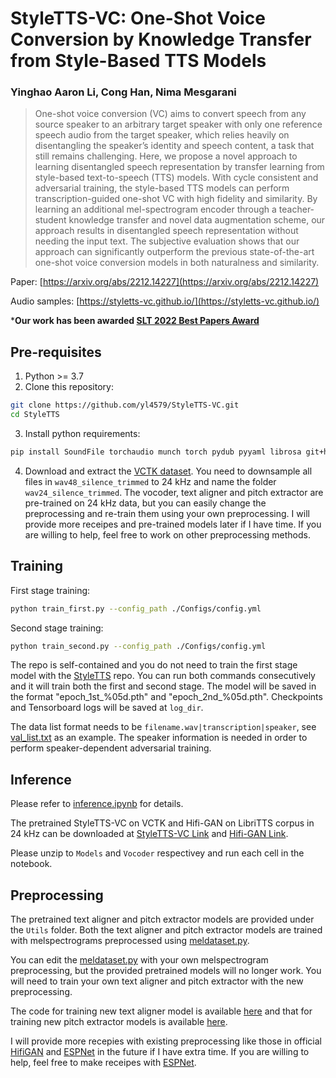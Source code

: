 # StyleTTS-VC: One-Shot Voice Conversion by Knowledge Transfer from Style-Based TTS Models

### Yinghao Aaron Li, Cong Han, Nima Mesgarani

> One-shot voice conversion (VC) aims to convert speech from any source speaker to an arbitrary target speaker with only one reference speech audio from the target speaker, which relies heavily on disentangling the speaker’s identity and speech content, a task that still remains challenging. Here, we propose a novel approach to learning disentangled speech representation by transfer learning from style-based text-to-speech (TTS) models. With cycle consistent and adversarial training, the style-based TTS models can perform transcription-guided one-shot VC with high fidelity and similarity. By learning an additional mel-spectrogram encoder through a teacher-student knowledge transfer and novel data augmentation scheme, our approach results in disentangled speech representation without needing the input text. The subjective evaluation shows that our approach can significantly outperform the previous state-of-the-art one-shot voice conversion models in both naturalness and similarity.

Paper: [https://arxiv.org/abs/2212.14227](https://arxiv.org/abs/2212.14227)

Audio samples: [https://styletts-vc.github.io/](https://styletts-vc.github.io/)

***Our work has been awarded [SLT 2022 Best Papers Award](https://slt2022.org/best-papers.php)**

## Pre-requisites
1. Python >= 3.7
2. Clone this repository:
```bash
git clone https://github.com/yl4579/StyleTTS-VC.git
cd StyleTTS
```
3. Install python requirements: 
```bash
pip install SoundFile torchaudio munch torch pydub pyyaml librosa git+https://github.com/resemble-ai/monotonic_align.git
```
4. Download and extract the [VCTK dataset](https://datashare.ed.ac.uk/handle/10283/3443). You need to downsample all files in `wav48_silence_trimmed` to 24 kHz and name the folder `wav24_silence_trimmed`. The vocoder, text aligner and pitch extractor are pre-trained on 24 kHz data, but you can easily change the preprocessing and re-train them using your own preprocessing. I will provide more receipes and pre-trained models later if I have time. If you are willing to help, feel free to work on other preprocessing methods. 

## Training
First stage training:
```bash
python train_first.py --config_path ./Configs/config.yml
```
Second stage training:
```bash
python train_second.py --config_path ./Configs/config.yml
```
The repo is self-contained and you do not need to train the first stage model with the [StyleTTS](https://github.com/yl4579/StyleTTS) repo. You can run both commands consecutively and it will train both the first and second stage. The model will be saved in the format "epoch_1st_%05d.pth" and "epoch_2nd_%05d.pth". Checkpoints and Tensorboard logs will be saved at `log_dir`. 

The data list format needs to be `filename.wav|transcription|speaker`, see [val_list.txt](https://github.com/yl4579/StyleTTS-VC/blob/main/Data/val_list.txt) as an example. The speaker information is needed in order to perform speaker-dependent adversarial training. 

## Inference

Please refer to [inference.ipynb](https://github.com/yl4579/StyleTTS-VC/blob/main/Demo/Inference.ipynb) for details. 

The pretrained StyleTTS-VC on VCTK and Hifi-GAN on LibriTTS corpus in 24 kHz can be downloaded at [StyleTTS-VC Link](https://huggingface.co/yl4579/StyleTTS-VC/blob/main/Models.zip) and [Hifi-GAN Link](https://huggingface.co/yl4579/StyleTTS-VC/blob/main/Vocoder.zip). 

Please unzip to `Models` and `Vocoder` respectivey and run each cell in the notebook. 

## Preprocessing

The pretrained text aligner and pitch extractor models are provided under the `Utils` folder. Both the text aligner and pitch extractor models are trained with melspectrograms preprocessed using [meldataset.py](https://github.com/yl4579/StyleTTS-VC/blob/main/meldataset.py). 

You can edit the [meldataset.py](https://github.com/yl4579/StyleTTS-VC/blob/main/meldataset.py) with your own melspectrogram preprocessing, but the provided pretrained models will no longer work. You will need to train your own text aligner and pitch extractor with the new preprocessing. 

The code for training new text aligner model is available [here](https://github.com/yl4579/AuxiliaryASR) and that for training new pitch extractor models is available [here](https://github.com/yl4579/PitchExtractor).

I will provide more recepies with existing preprocessing like those in official [HifiGAN](https://github.com/jik876/hifi-gan) and [ESPNet](https://github.com/espnet/espnet) in the future if I have extra time. If you are willing to help, feel free to make receipes with [ESPNet](https://github.com/espnet/espnet). 
